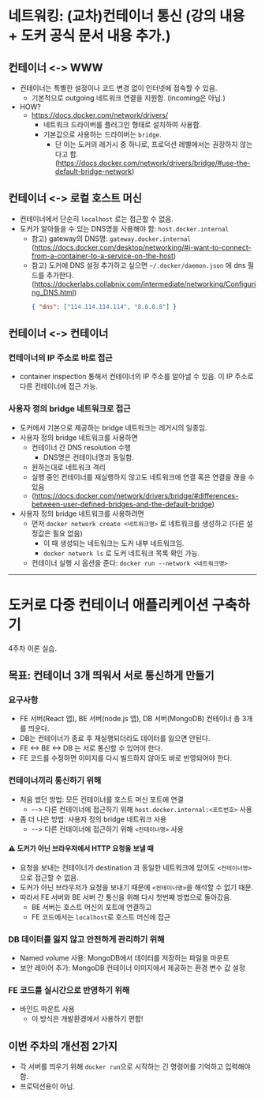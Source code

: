 # 네트워킹: (교차)컨테이너 통신 (강의 내용 + 도커 공식 문서 내용 추가.)

## 컨테이너 <-> WWW

- 컨테이너는 특별한 설정이나 코드 변경 없이 인터넷에 접속할 수 있음.
  - 기본적으로 outgoing 네트워크 연결을 지원함. (incoming은 아님.)
- HOW?
  - https://docs.docker.com/network/drivers/
    - 네트워크 드라이버를 플러그인 형태로 설치하여 사용함.
    - 기본값으로 사용하는 드라이버는 `bridge`.
      - 단 이는 도커의 레거시 중 하나로, 프로덕션 레벨에서는 권장하지 않는다고 함. (https://docs.docker.com/network/drivers/bridge/#use-the-default-bridge-network)

## 컨테이너 <-> 로컬 호스트 머신

- 컨테이너에서 단순히 `localhost` 로는 접근할 수 없음.
- 도커가 알아들을 수 있는 DNS명을 사용해야 함: `host.docker.internal`
  - 참고) gateway의 DNS명: `gateway.docker.internal` (https://docs.docker.com/desktop/networking/#i-want-to-connect-from-a-container-to-a-service-on-the-host)
  - 참고) 도커에 DNS 설정 추가하고 싶으면 `~/.docker/daemon.json` 에 dns 필드를 추가한다. (https://dockerlabs.collabnix.com/intermediate/networking/Configuring_DNS.html)
    ```json
    { "dns": ["114.114.114.114", "8.8.8.8"] }
    ```

## 컨테이너 <-> 컨테이너

### 컨테이너의 IP 주소로 바로 접근

- container inspection 통해서 컨테이너의 IP 주소를 알아낼 수 있음. 이 IP 주소로 다른 컨테이너에 접근 가능.

### 사용자 정의 bridge 네트워크로 접근

- 도커에서 기본으로 제공하는 bridge 네트워크는 레거시의 일종임.
- 사용자 정의 bridge 네트워크를 사용하면
  - 컨테이너 간 DNS resolution 수행
    - DNS명은 컨테이너명과 동일함.
  - 원하는대로 네트워크 격리
  - 실행 중인 컨테이너를 재실행하지 않고도 네트워크에 연결 혹은 연결을 끊을 수 있음
  - (https://docs.docker.com/network/drivers/bridge/#differences-between-user-defined-bridges-and-the-default-bridge)
- 사용자 정의 bridge 네트워크를 사용하려면
  - 먼저 `docker network create <네트워크명>` 로 네트워크를 생성하고 (다른 설정값은 필요 없음)
    - 이 때 생성되는 네트워크는 도커 내부 네트워크임.
    - `docker network ls` 로 도커 네트워크 목록 확인 가능.
  - 컨테이너 실행 시 옵션을 준다: `docker run --network <네트워크명>`

---

# 도커로 다중 컨테이너 애플리케이션 구축하기

4주차 이론 실습.

## 목표: 컨테이너 3개 띄워서 서로 통신하게 만들기

### 요구사항

- FE 서버(React 앱), BE 서버(node.js 앱), DB 서버(MongoDB) 컨테이너 총 3개를 띄운다.
- DB는 컨테이너가 종료 후 재실행되더라도 데이터를 잃으면 안된다.
- FE <-> BE <-> DB 는 서로 통신할 수 있어야 한다.
- FE 코드를 수정하면 이미지를 다시 빌드하지 않아도 바로 반영되어야 한다.

### 컨테이너끼리 통신하기 위해

- 처음 썼던 방법: 모든 컨테이너를 호스트 머신 포트에 연결
  - --> 다른 컨테이너에 접근하기 위해 `host.docker.internal:<포트번호>` 사용
- 좀 더 나은 방법: 사용자 정의 bridge 네트워크 사용
  - --> 다른 컨테이너에 접근하기 위해 `<컨테이너명>` 사용

#### ⚠️ 도커가 아닌 브라우저에서 HTTP 요청을 보낼 때

- 요청을 보내는 컨테이너가 destination 과 동일한 네트워크에 있어도 `<컨테이너명>`으로 접근할 수 없음.
- 도커가 아닌 브라우저가 요청을 보내기 때문에 `<컨테이너명>`을 해석할 수 없기 때문.
- 따라서 FE 서버와 BE 서버 간 통신을 위해 다시 첫번째 방법으로 돌아갔음.
  - BE 서버는 호스트 머신의 포트에 연결하고
  - FE 코드에서는 `localhost`로 호스트 머신에 접근

### DB 데이터를 잃지 않고 안전하게 관리하기 위해

- Named volume 사용: MongoDB에서 데이터를 저장하는 파일을 마운트
- 보안 레이어 추가: MongoDB 컨테이너 이미지에서 제공하는 환경 변수 값 설정

### FE 코드를 실시간으로 반영하기 위해

- 바인드 마운트 사용
  - 이 방식은 개발환경에서 사용하기 편함!

## 이번 주차의 개선점 2가지

- 각 서버를 띄우기 위해 `docker run`으로 시작하는 긴 명령어를 기억하고 입력해야 함.
- 프로덕션용이 아님.
